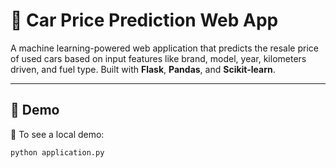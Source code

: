 # 🚗 Car Price Prediction Web App

A machine learning-powered web application that predicts the resale price of used cars based on input features like brand, model, year, kilometers driven, and fuel type. Built with **Flask**, **Pandas**, and **Scikit-learn**.

---

## 📌 Demo

📍 To see a local demo:
```bash
python application.py
